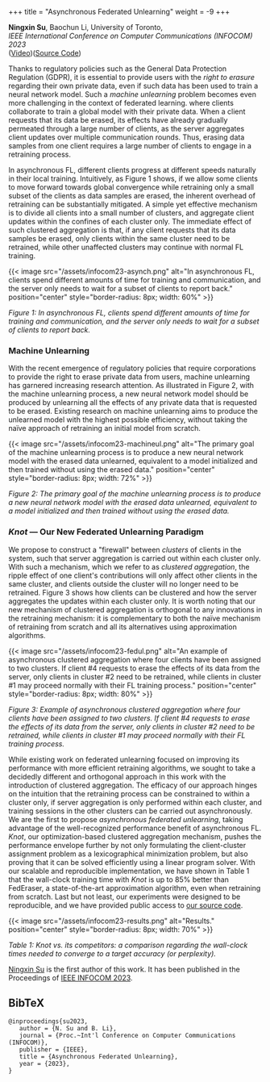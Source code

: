 +++
title = "Asynchronous Federated Unlearning"
weight = -9
+++

**Ningxin Su**, Baochun Li, University of Toronto,      
*IEEE International Conference on Computer Communications (INFOCOM) 2023*    
([Video](/projects/infocom23))([Source Code](https://github.com/TL-System/plato/tree/main/examples/knot))    

Thanks to regulatory policies such as the General Data Protection Regulation (GDPR), it is essential to provide users with the *right to erasure* regarding their own private data, even if such data has been used to train a neural network model. Such a *machine unlearning* problem becomes even more challenging in the context of federated learning. where clients collaborate to train a global model with their private data. When a client requests that its data be erased, its effects have already gradually permeated through a large number of clients, as the server aggregates client updates over multiple communication rounds. Thus, erasing data samples from one client requires a large number of clients to engage in a retraining process. 

In asynchronous FL, different clients progress at different speeds naturally in their local training. Intuitively, as Figure 1 shows, if we allow some clients to move forward towards global convergence while retraining only a small subset of the clients as data samples are erased, the inherent overhead of retraining can be substantially mitigated. A simple yet effective mechanism is to divide all clients into a small number of clusters, and aggregate client updates within the confines of each cluster only. The immediate effect of such clustered aggregation is that, if any client requests that its data samples be erased, only clients within the same cluster need to be retrained, while other unaffected clusters may continue with normal FL training.

{{< image src="/assets/infocom23-asynch.png" alt="In asynchronous FL, clients spend different amounts of time for training and communication, and the server only needs to wait for a subset of clients to report back." position="center" style="border-radius: 8px; width: 60%" >}}

*Figure 1: In asynchronous FL, clients spend different amounts of time for training and communication, and the server only needs to wait for a subset of clients to report back.*

### Machine Unlearning 

With the recent emergence of regulatory policies that require corporations to provide the right to erase private data from users, machine unlearning has garnered increasing research attention. As illustrated in Figure 2, with the machine unlearning process, a new neural network model should be produced by unlearning all the effects of any private data that is requested to be erased. Existing research on machine unlearning aims to produce the unlearned model with the highest possible efficiency, without taking the naïve approach of retraining an initial model from scratch.

{{< image src="/assets/infocom23-machineul.png" alt="The primary goal of the machine unlearning process is to produce a new neural network model with the erased data unlearned, equivalent to a model initialized and then trained without using the erased data." position="center" style="border-radius: 8px; width: 72%" >}}

*Figure 2: The primary goal of the machine unlearning process is to produce a new neural network model with the erased data unlearned, equivalent to a model initialized and then trained without using the erased data.*

### _Knot_ &mdash; Our New Federated Unlearning Paradigm

We propose to construct a "firewall" between *clusters* of clients in the system, such that server aggregation is carried out within each cluster only. With such a mechanism, which we refer to as *clustered aggregation*, the ripple effect of one client's contributions will only affect other clients in the same cluster, and clients outside the cluster will no longer need to be retrained. Figure 3 shows how clients can be clustered and how the server aggregates the updates within each cluster only. It is worth noting that our new mechanism of clustered aggregation is orthogonal to any innovations in the retraining mechanism: it is complementary to both the naïve mechanism of retraining from scratch and all its alternatives using approximation algorithms.

{{< image src="/assets/infocom23-fedul.png" alt="An example of asynchronous clustered aggregation where four clients have been assigned to two clusters. If client \#4 requests to erase the effects of its data from the server, only clients in cluster \#2 need to be retrained, while clients in cluster \#1 may proceed normally with their FL training process." position="center" style="border-radius: 8px; width: 80%" >}}

*Figure 3: Example of asynchronous clustered aggregation where four clients have been assigned to two clusters. If client \#4 requests to erase the effects of its data from the server, only clients in cluster \#2 need to be retrained, while clients in cluster \#1 may proceed normally with their FL training process.*

While existing work on federated unlearning focused on improving its performance with more efficient retraining algorithms, we sought to take a decidedly different and orthogonal approach in this work with the introduction of clustered aggregation. The efficacy of our approach hinges on the intuition that the retraining process can be constrained to within a cluster only, if server aggregation is only performed within each cluster, and training sessions in the other clusters can be carried out asynchronously. We are the first to propose _asynchronous federated unlearning_, taking advantage of the well-recognized performance benefit of asynchronous FL. _Knot_, our optimization-based clustered aggregation mechanism, pushes the performance envelope further by not only formulating the client-cluster assignment problem as a lexicographical minimization problem, but also proving that it can be solved efficiently using a linear program solver. With our scalable and reproducible implementation, we have shown in Table 1 that the wall-clock training time with _Knot_ is up to 85% better than FedEraser, a state-of-the-art approximation algorithm, even when retraining from scratch. Last but not least, our experiments were designed to be reproducible, and we have provided public access to [our source code](https://github.com/TL-System/plato/tree/main/examples/knot).

{{< image src="/assets/infocom23-results.png" alt="Results." position="center" style="border-radius: 8px; width: 70%" >}}

*Table 1: Knot vs. its competitors: a comparison regarding the wall-clock times needed to converge to a target accuracy (or perplexity).*

[Ningxin Su](https://ningxinsu.github.io/) is the first author of this work. It has been published in the Proceedings of [IEEE INFOCOM 2023](/papers/ningxinsu-infocom23.pdf).

## BibTeX
```
@inproceedings{su2023,    
   author = {N. Su and B. Li},      
   journal = {Proc.~Int'l Conference on Computer Communications (INFOCOM)},     
   publisher = {IEEE},                 
   title = {Asynchronous Federated Unlearning},                
   year = {2023},        
}
```
